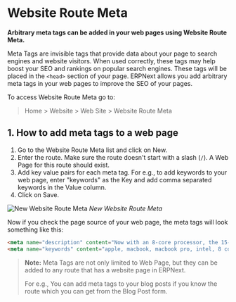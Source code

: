 <!-- add-breadcrumbs -->
# Website Route Meta

**Arbitrary meta tags can be added in your web pages using Website Route Meta.**

Meta Tags are invisible tags that provide data about your page to search engines
and website visitors. When used correctly, these tags may help boost your SEO
and rankings on popular search engines. These tags will be placed in the
`<head>` section of your page. ERPNext allows you add arbitrary meta tags in
your web pages to improve the SEO of your pages.

To access Website Route Meta go to:

> Home > Website > Web Site > Website Route Meta

## 1. How to add meta tags to a web page

1. Go to the Website Route Meta list and click on New.
1. Enter the route. Make sure the route doesn't start with a slash (`/`). A Web
   Page for this route should exist.
1. Add key value pairs for each meta tag. For e.g., to add keywords to your web
   page, enter "keywords" as the Key and add comma separated keywords in the
   Value column.
1. Click on Save.

![New Website Route Meta](/docs/assets/img/website/new-website-route-meta.png)
*New Website Route Meta*

Now if you check the page source of your web page, the meta tags will look
something like this:

```html
<meta name="description" content="Now with an 8-core processor, the 15-inch MacBook Pro is the fastest Mac notebook ever.">
<meta name="keywords" content="apple, macbook, macbook pro, intel, 8 core, fastest">
```

> **Note:** Meta Tags are not only limited to Web Page, but they can be added to
> any route that has a website page in ERPNext.
>
> For e.g., You can add meta tags to your blog posts if you know the route which
> you can get from the Blog Post form.
